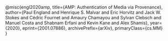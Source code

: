 @misc{engl2020amp,
    title={AMP: Authentication of Media via Provenance},
    author={Paul England and Henrique S. Malvar and Eric Horvitz and Jack W. Stokes and Cédric Fournet and Amaury Chamayou and Sylvan Clebsch and Manuel Costa and Shabnam Erfani and Kevin Kane and Alex Shamis},
    year={2020},
    eprint={2001.07886},
    archivePrefix={arXiv},
    primaryClass={cs.MM}
}